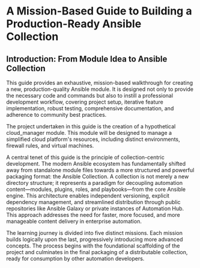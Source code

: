 # A Mission-Based Guide to Building a Production-Ready Ansible Collection

## Introduction: From Module Idea to Ansible Collection

This guide provides an exhaustive, mission-based walkthrough for creating a new, production-quality Ansible module. It is designed not only to provide the necessary code and commands but also to instill a professional development workflow, covering project setup, iterative feature implementation, robust testing, comprehensive documentation, and adherence to community best practices.

The project undertaken in this guide is the creation of a hypothetical cloud_manager module. This module will be designed to manage a simplified cloud platform's resources, including distinct environments, firewall rules, and virtual machines.

A central tenet of this guide is the principle of collection-centric development. The modern Ansible ecosystem has fundamentally shifted away from standalone module files towards a more structured and powerful packaging format: the Ansible Collection. A collection is not merely a new directory structure; it represents a paradigm for decoupling automation content—modules, plugins, roles, and playbooks—from the core Ansible engine. This architecture enables independent versioning, explicit dependency management, and streamlined distribution through public repositories like Ansible Galaxy or private instances of Automation Hub. This approach addresses the need for faster, more focused, and more manageable content delivery in enterprise automation.   

The learning journey is divided into five distinct missions. Each mission builds logically upon the last, progressively introducing more advanced concepts. The process begins with the foundational scaffolding of the project and culminates in the final packaging of a distributable collection, ready for consumption by other automation developers.